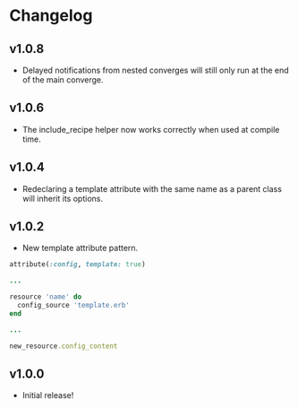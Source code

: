 Changelog
=========

v1.0.8
------

* Delayed notifications from nested converges will still only run at the end of
  the main converge.

v1.0.6
------

* The include_recipe helper now works correctly when used at compile time.

v1.0.4
------

* Redeclaring a template attribute with the same name as a parent class will
  inherit its options.

v1.0.2
------

* New template attribute pattern.

```ruby
attribute(:config, template: true)

...

resource 'name' do
  config_source 'template.erb'
end

...

new_resource.config_content
```

v1.0.0
------

* Initial release!
